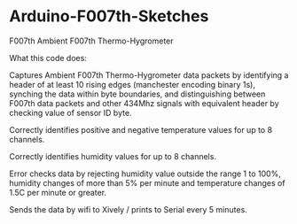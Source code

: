 Arduino-F007th-Sketches
=======================

F007th Ambient F007th Thermo-Hygrometer

What this code does:

Captures Ambient F007th Thermo-Hygrometer data packets by identifying a header of at least 10 rising edges (manchester encoding binary 1s), synching the data within byte boundaries, and distinguishing between F007th data packets and other 434Mhz signals with equivalent header by checking value of sensor ID byte.
   
Correctly identifies positive and negative temperature values for up to 8 channels.
   
Correctly identifies humidity values for up to 8 channels.

Error checks data by rejecting humidity value outside the range 1 to 100%, humidity changes of more than 5% per minute and temperature changes of 1.5C per minute or greater.

Sends the data by wifi to Xively / prints to Serial every 5 minutes.
